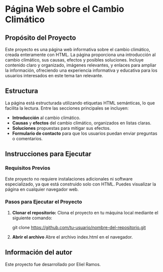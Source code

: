 # Página Web sobre el Cambio Climático

## Propósito del Proyecto

Este proyecto es una página web informativa sobre el cambio climático, creada enteramente con HTML. La página proporciona una introducción al cambio climático, sus causas, efectos y posibles soluciones. Incluye contenido claro y organizado, imágenes relevantes, y enlaces para ampliar la información, ofreciendo una experiencia informativa y educativa para los usuarios interesados en este tema tan relevante.

## Estructura

La página está estructurada utilizando etiquetas HTML semánticas, lo que facilita la lectura. Entre las secciones principales se incluyen:

- **Introducción** al cambio climático.
- **Causas** y **efectos** del cambio climático, organizados en listas claras.
- **Soluciones** propuestas para mitigar sus efectos.
- **Formulario de contacto** para que los usuarios puedan enviar preguntas o comentarios.

## Instrucciones para Ejecutar

### Requisitos Previos

Este proyecto no requiere instalaciones adicionales ni software especializado, ya que está construido solo con HTML. Puedes visualizar la página en cualquier navegador web.

### Pasos para Ejecutar el Proyecto

1. **Clonar el repositorio:** Clona el proyecto en tu máquina local mediante el siguiente comando:

   git clone https://github.com/tu-usuario/nombre-del-repositorio.git
2. **Abrir el archivo** Abre el archivo index.html en el navegador.

## Información del autor
Este proyecto fue desarrollado por Eliel Ramos.